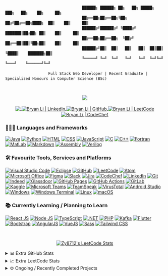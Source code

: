 ```

                                  ██████╗ ██████╗ ██╗   ██╗ █████╗ ███╗   ██╗    ██╗     ██╗
                                  ██╔══██╗██╔══██╗╚██╗ ██╔╝██╔══██╗████╗  ██║    ██║     ██║
                                  ██████╔╝██████╔╝ ╚████╔╝ ███████║██╔██╗ ██║    ██║     ██║
                                  ██╔══██╗██╔══██╗  ╚██╔╝  ██╔══██║██║╚██╗██║    ██║     ██║
                                  ██████╔╝██║  ██║   ██║   ██║  ██║██║ ╚████║    ███████╗██║
                                  ╚═════╝ ╚═╝  ╚═╝   ╚═╝   ╚═╝  ╚═╝╚═╝  ╚═══╝    ╚══════╝╚═╝
                    
                   Full Stack Web Developer | Recent Graduate | Specialized Honours in Computer Science (BSc)
```
<br>
<p align="center">
<a href="https://github.com/Zy8712">
   <!-- <img src="https://github-stats-alpha.vercel.app/api?username=Zy8712&cc=010101&tc=37BCF6&ic=fff&bc=0000&count_private=true"> -->
   <img src="https://github-stats-alpha.vercel.app/api?username=Zy8712&cc=1a1b27&tc=70a5fd&ic=bf91f3&bc=1a1b27&count_private=true">
</p>
<p align="center">
<img align="center" class="img" src="https://komarev.com/ghpvc/?username=Bz8712&color=brightgreen&label=Profile+Visits" />
<a href="https://www.linkedin.com/in/bryan-li-a15437250/" target="__blank">
    <img align="center" alt="Bryan Li | LinkedIn" src="https://img.shields.io/badge/LinkedIn-Bryan_Li-0072b1?style=flat&logo=linkedin&logoColor=white" />
</a>
<a href="https://github.com/Zy8712" target="_blank">
  <img align="center" alt="Bryan Li | GitHub" src="https://img.shields.io/badge/GitHub-Zy8712-181717?style=flat&logo=github&logoColor=white" />
</a>
<a href="https://leetcode.com/Zy8712/" target="_blank">
  <img align="center" alt="Bryan Li | LeetCode" src="https://img.shields.io/badge/LeetCode-Zy8712-FFA116?style=flat&logo=leetcode&logoColor=white" />
</a>
<a href="https://www.codechef.com/users/zy8712" target="_blank">
  <img align="center" alt="Bryan Li | CodeChef" src="https://img.shields.io/badge/CodeChef-zy8712-5B4638?style=flat&logo=codechef&logoColor=white" />
</a>
</p>

### 👨🏼‍💻 Languages and Frameworks
[![Java](https://img.shields.io/badge/Java-ED8B00?logo=java&logoColor=white)](https://www.java.com/)
[![Python](https://img.shields.io/badge/Python-3670A0?logo=python&logoColor=ffdd54)](https://www.python.org/)
[![HTML](https://img.shields.io/badge/HTML5-E34F26?logo=html5&logoColor=white)](https://html.com/)
[![CSS](https://img.shields.io/badge/CSS3-1572B6?logo=css3&logoColor=white)](https://www.w3.org/Style/CSS/Overview.en.html)
[![JavaScript](https://img.shields.io/badge/JavaScript-black?logo=javascript&logoColor=yellow)](https://www.javascript.com/)
[![C](https://img.shields.io/badge/C-A8B9CC?logo=c&logoColor=white)](https://en.wikipedia.org/wiki/C_(programming_language))
[![C++](https://img.shields.io/badge/C++-00599C?logo=c%2B%2B&logoColor=white)](https://en.wikipedia.org/wiki/C%2B%2B) 
[![Fortran](https://img.shields.io/badge/Fortran-white?logo=fortran&logoColor=734f96)](https://fortran-lang.org/)
[![MatLab](https://img.shields.io/badge/MatLab-8B4000?logo=assembly&logoColor=white)](https://www.mathworks.com/products/matlab.html)
[![Markdown](https://img.shields.io/badge/Markdown-000000?logo=markdown&logoColor=white)](https://en.wikipedia.org/wiki/Markdown)
[![Assembly](https://img.shields.io/badge/Assembly-6E4C13?logo=assembly&logoColor=white)](https://en.wikipedia.org/wiki/Assembly_language)
[![Verilog](https://img.shields.io/badge/Verilog-00008B?logo=verilog&logoColor=green)](https://en.wikipedia.org/wiki/Verilog)

### 🛠 Favourite Tools, Services and Platforms
[![Visual Studio Code](https://img.shields.io/badge/Visual_Studio_Code-007ACC?logo=visual-studio-code&logoColor=white)](https://code.visualstudio.com/)
[![Eclipse](https://img.shields.io/badge/Eclipse-2C2255?logo=eclipse-ide&logoColor=white)](https://www.eclipse.org/)
[![GitHub](https://img.shields.io/badge/GitHub-181717?logo=github&logoColor=white)](https://github.com/)
[![LeetCode](https://img.shields.io/badge/LeetCode-FFA116?logo=leetcode&logoColor=white)](https://leetcode.com/)
[![Atom](https://img.shields.io/badge/Atom-66595C?logo=atom&logoColor=white)](https://atom.io/)
[![Microsoft Office](https://img.shields.io/badge/Microsoft_Office-D83B01?logo=microsoft-office&logoColor=white)](https://www.office.com/)
[![Figma](https://img.shields.io/badge/Figma-A259FF?logo=figma&logoColor=white)](https://figma.com)
[![Slack](https://img.shields.io/badge/Slack-4A154B?logo=slack&logoColor=white)](https://slack.com/)
[![Jira](https://img.shields.io/badge/Jira-0052CC?logo=jira&logoColor=white)](https://www.atlassian.com/software/jira)
[![CodeChef](https://img.shields.io/badge/CodeChef-5B4638?logo=codechef&logoColor=white)](https://www.codechef.com/)
[![LinkedIn](https://img.shields.io/badge/LinkedIn-0A66C2?logo=linkedin&logoColor=white)](https://www.linkedin.com/)
[![Git](https://img.shields.io/badge/Git-F05032?logo=git&logoColor=white)](https://git-scm.com/)
[![Indeed](https://img.shields.io/badge/Indeed-003A9B?logo=indeed&logoColor=white)](https://indeed.com/)
[![Glassdoor](https://img.shields.io/badge/Glassdoor-0CAA41?logo=glassdoor&logoColor=white)](https://www.glassdoor.ca/index.htm)
[![GitHub Pages](https://img.shields.io/badge/GitHub_Pages-222222?logo=github-pages&logoColor=white)](https://pages.github.com/)
[![GitHub Actions](https://img.shields.io/badge/GitHub_Actions-2088FF?logo=github-actions&logoColor=white)](https://github.com/features/actions)
[![GitLab](https://img.shields.io/badge/GitLab-FC6D26?logo=gitlab&logoColor=white)](https://about.gitlab.com/)
[![Kaggle](https://img.shields.io/badge/Kaggle-20BEFF?logo=kaggle&logoColor=white)](https://www.kaggle.com/)
[![Microsoft Teams](https://img.shields.io/badge/Microsoft_Teams-6264A7?logo=microsoft-teams&logoColor=white)](https://www.microsoft.com/en-ca/microsoft-teams/log-in)
[![TeamSpeak](https://img.shields.io/badge/TeamSpeak-2580C3?logo=teamspeak&logoColor=white)](https://teamspeak.com/)
[![VirusTotal](https://img.shields.io/badge/VirusTotal-white?logo=virustotal&logoColor=blue)](https://www.virustotal.com/gui/home/upload/)
[![Android Studio](https://img.shields.io/badge/Android_Studio-3DDC84?logo=android-studio&logoColor=white)](https://developer.android.com/studio)
[![Windows](https://img.shields.io/badge/Windows-0078D6?logo=windows&logoColor=white)](https://www.microsoft.com/en-ca/windows)
[![Windows Terminal](https://img.shields.io/badge/Windows_Terminal-4D4D4D?logo=windows-terminal&logoColor=white)](https://www.microsoft.com/store/apps/9n0dx20hk701)
[![Linux](https://img.shields.io/badge/Linux-FCC624?logo=linux&logoColor=black)](https://www.linux.org/)
[![macOS](https://img.shields.io/badge/macOS-000000?logo=macos&logoColor=white)](https://en.wikipedia.org/wiki/MacOS)

### 📚 Currently Learning / Planning to Learn
[![React JS](https://img.shields.io/badge/React_JS-61DAFB?logo=react&logoColor=white)](https://reactjs.org/)
[![Node JS](https://img.shields.io/badge/Node_JS-339933?logo=node.js&logoColor=white)](https://nodejs.org/en/)
[![TypeScript](https://img.shields.io/badge/TypeScript-3178C6?logo=typescript&logoColor=white)](https://www.typescriptlang.org/)
[![.NET](https://img.shields.io/badge/.NET-512BD4?logo=.net&logoColor=white)](https://dotnet.microsoft.com/en-us/)
[![PHP](https://img.shields.io/badge/PHP-777BB4?logo=php&logoColor=white)](https://www.php.net/)
[![Kafka](https://img.shields.io/badge/Kafka-231F20?logo=apache-kafka&logoColor=white)](https://kafka.apache.org/)
[![Flutter](https://img.shields.io/badge/Flutter-02569B?logo=flutter&logoColor=white)](https://flutter.dev/)
[![Bootstrap](https://img.shields.io/badge/Bootstrap-7952B3?logo=bootstrap&logoColor=white)](https://getbootstrap.com/)
[![AngularJS](https://img.shields.io/badge/AngularJS-E23237?logo=angularjs&logoColor=white)](https://angularjs.org/)
[![VueJS](https://img.shields.io/badge/VueJS-4FC08D?logo=vue.js&logoColor=white)](https://vuejs.org/)
[![Sass](https://img.shields.io/badge/Sass-CC6699?logo=sass&logoColor=white)](https://sass-lang.com/)
[![Tailwind CSS](https://img.shields.io/badge/Tailwind_CSS-06B6D4?logo=tailwind-css&logoColor=white)](https://tailwindcss.com/)

<br>
<p align="center">
 <a href="https://leetcode.com/Zy8712/" target="_blank">
    <img title="Zy8712's LeetCode Stats" alt="Zy8712's LeetCode Stats" src="https://leetcard.jacoblin.cool/Zy8712?theme=unicorn&font=Paprika&ext=activity" />
  </a>
  <br>
</p>

<details>
  <summary> 📊 Extra GitHub Stats </summary>
  <br>
  <div align="center"; style="display: flex; flex-direction: row;">
    <img src="https://github-readme-streak-stats.herokuapp.com/?user=zy8712&theme=tokyonight" alt="mystreak"/>
    <img class="img" src="http://github-profile-summary-cards.vercel.app/api/cards/profile-details?username=Zy8712&theme=tokyonight" alt="github_profile_stats" />
    <img class="img" src="http://github-profile-summary-cards.vercel.app/api/cards/repos-per-language?username=Zy8712&theme=tokyonight" />
    <img class="img" src="http://github-profile-summary-cards.vercel.app/api/cards/most-commit-language?username=Zy8712&theme=tokyonight" />
    <img height="180em" src="https://github-readme-stats.vercel.app/api?username=Zy8712&show_icons=true&hide_border=true&&count_private=true&include_all_commits=true&env=PAT_1&theme=dark" /> 
    <img height="180em" src="https://github-readme-stats.vercel.app/api/top-langs/?username=Zy8712&show_icons=true&hide_border=true&layout=compact&langs_count=8&env=PAT_1&theme=dark"/>
    <picture>
      <source media="(prefers-color-scheme: dark)" srcset="https://github.com/zy8712/zy8712/raw/output/github-snake-dark.svg">
      <source media="(prefers-color-scheme: light)" srcset="https://github.com/zy8712/zy8712/raw/output/github-snake.svg">
      <img alt="snk" src="https://github.com/zy8712/zy8712/raw/output/github-snake.svg">
    </picture>
  </div>
</details>

<details>
  <summary> 📈 Extra LeetCode Stats </summary>
  <br>
  <p align="center">
    <a href="https://leetcode.com/Zy8712/" target="_blank">
      <img title="Zy8712's LeetCode Stats" alt="Zy8712's LeetCode Stats" src="https://leetcode-stats-six.vercel.app/?username=Zy8712&theme=dark">
    </a>
  </p>
</details>

<details>
  <summary> ⚙️ Ongoing / Recently Completed Projects </summary>
  <br>
  <table>
    <tr><td>Project Name</td><td>Programming Languages</td><td>GitHub Repository</td><td>Start Date</td><td>End Date</td></tr>
    <tr><td>Personal Portfolio Website</td><td>HTML, CSS, Javascript</td><td><a href="https://github.com/Zy8712/zy8712.github.io"> Link </a></td><td>December 25th 2022</td><td>N/A</td></tr>
    <tr><td>Kaggle Competition - Titanic - Machine Learning from Disaster</td><td>Python</td><td><a href="https://github.com/Zy8712/Kaggle-Competition-Titanic---Machine-Learning-from-Disaster"> Link </a></td><td>February 24th 2022</td><td>N/A</td></tr>
    <tr><td>Hunt The Ace</td><td>HTML, CSS, Javascript</td><td><a href="https://github.com/Zy8712/HuntTheAceJSGame"> Link </a></td><td>Start Date</td><td>N/A</td></tr>
    <tr><td>Snake Game</td><td>Java</td><td><a href="https://github.com/Zy8712/SnakeGame"> Link </a></td><td>Start Date</td><td>N/A</td></tr>
    <tr><td>Pong Game</td><td>Java</td><td><a href="https://github.com/Zy8712/PongGame"> Link </a></td><td>Start Date</td><td>N/A</td></tr>
    <tr><td>Tweet Extractor w/OpenAI Implementation</td><td>Python</td><td><a href="https://github.com/Zy8712/Tweet-Extractor-Deal-Hunter"> Link </a></td><td>January 28th, 2023</td><td>January 29th, 2023</td></tr>
    <tr><td>Planet Blaster Minigame</td><td>Javascript, HTML, CSS</td><td><a href="https://github.com/Zy8712/PlanetBlaster"> Link </a></td><td>February 19th, 2023</td><td>N/A</td></tr>
  </table>
</details>
